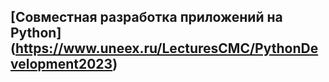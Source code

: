 ## [Совместная разработка приложений на Python] (https://www.uneex.ru/LecturesCMC/PythonDevelopment2023)
